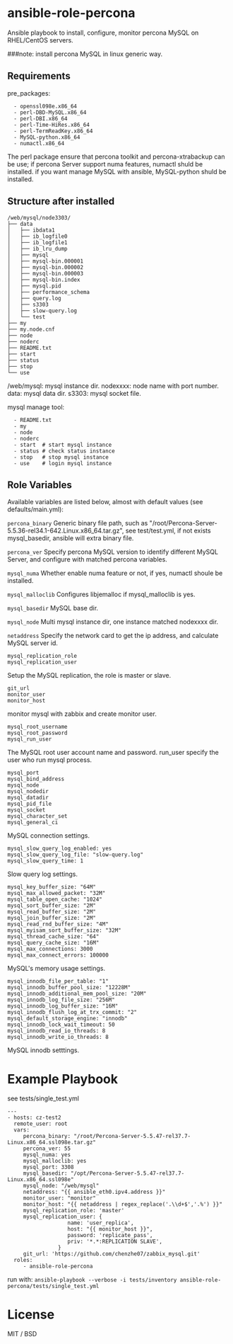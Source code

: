 # ansible-role-percona
Ansible playbook to install, configure, monitor percona MySQL on RHEL/CentOS servers.

###note: install percona MySQL in linux generic way.

## Requirements

pre_packages:
```
  - openssl098e.x86_64
  - perl-DBD-MySQL.x86_64
  - perl-DBI.x86_64
  - perl-Time-HiRes.x86_64
  - perl-TermReadKey.x86_64
  - MySQL-python.x86_64
  - numactl.x86_64
```
The perl package ensure that percona toolkit and percona-xtrabackup can be use;
if percona Server support numa features, numactl shuld be installed. if you 
want manage MySQL with ansible, MySQL-python shuld be installed.

## Structure after installed
```
/web/mysql/node3303/
├── data
│   ├── ibdata1
│   ├── ib_logfile0
│   ├── ib_logfile1
│   ├── ib_lru_dump
│   ├── mysql
│   ├── mysql-bin.000001
│   ├── mysql-bin.000002
│   ├── mysql-bin.000003
│   ├── mysql-bin.index
│   ├── mysql.pid
│   ├── performance_schema
│   ├── query.log
│   ├── s3303
│   ├── slow-query.log
│   └── test
├── my
├── my.node.cnf
├── node
├── noderc
├── README.txt
├── start
├── status
├── stop
└── use
```
/web/mysql: mysql instance dir.
nodexxxx:   node name with port number.
data:       mysql data dir.
s3303:      mysql socket file.

mysql manage tool:
```
  - README.txt
  - my
  - node
  - noderc
  - start  # start mysql instance
  - status # check status instance
  - stop   # stop mysql instance
  - use    # login mysql instance
```

## Role Variables

Available variables are listed below, almost with default values (see defaults/main.yml):

``
percona_binary
``
Generic binary file path, such as "/root/Percona-Server-5.5.36-rel34.1-642.Linux.x86_64.tar.gz", 
see test/test.yml, if not exists mysql_basedir, ansible will extra binary file.

``
percona_ver
``
Specify percona MySQL version to identify different MySQL Server, and configure with matched 
percona variables.

``
mysql_numa
``
Whether enable numa feature or not, if yes, numactl shoule be installed.

``
mysql_malloclib
``
Configures libjemalloc if mysql_malloclib is yes.

``
mysql_basedir
``
MySQL base dir.

``
mysql_node
``
Multi mysql instance dir, one instance matched nodexxxx dir.

``
netaddress
``
Specify the network card to get the ip address, and calculate MySQL server id.

```
mysql_replication_role
mysql_replication_user
```
Setup the MySQL replication, the role is master or slave.

```
git_url
monitor_user
monitor_host
```
monitor mysql with zabbix and create monitor user.

```
mysql_root_username
mysql_root_password
mysql_run_user
```
The MySQL root user account name and password. run_user specify the user who run mysql process.

```
mysql_port
mysql_bind_address
mysql_node
mysql_nodedir
mysql_datadir
mysql_pid_file
mysql_socket
mysql_character_set
mysql_general_ci
```
MySQL connection settings.

```
mysql_slow_query_log_enabled: yes
mysql_slow_query_log_file: "slow-query.log"
mysql_slow_query_time: 1
```
Slow query log settings.

```
mysql_key_buffer_size: "64M"
mysql_max_allowed_packet: "32M"
mysql_table_open_cache: "1024"
mysql_sort_buffer_size: "2M"
mysql_read_buffer_size: "2M"
mysql_join_buffer_size: "2M"
mysql_read_rnd_buffer_size: "4M"
mysql_myisam_sort_buffer_size: "32M"
mysql_thread_cache_size: "64"
mysql_query_cache_size: "16M"
mysql_max_connections: 3000
mysql_max_connect_errors: 100000
```
MySQL's memory usage settings.

```
mysql_innodb_file_per_table: "1"
mysql_innodb_buffer_pool_size: "12228M"
mysql_innodb_additional_mem_pool_size: "20M"
mysql_innodb_log_file_size: "256M"
mysql_innodb_log_buffer_size: "16M"
mysql_innodb_flush_log_at_trx_commit: "2"
mysql_default_storage_engine: "innodb"
mysql_innodb_lock_wait_timeout: 50
mysql_innodb_read_io_threads: 8
mysql_innodb_write_io_threads: 8
```
MySQL innodb setttings.

# Example Playbook

see tests/single_test.yml
```
---
- hosts: cz-test2
  remote_user: root
  vars:
     percona_binary: "/root/Percona-Server-5.5.47-rel37.7-Linux.x86_64.ssl098e.tar.gz"
     percona_ver: 55
     mysql_numa: yes
     mysql_malloclib: yes
     mysql_port: 3308
     mysql_basedir: "/opt/Percona-Server-5.5.47-rel37.7-Linux.x86_64.ssl098e"
     mysql_node: "/web/mysql"
     netaddress: "{{ ansible_eth0.ipv4.address }}"
     monitor_user: "monitor"
     monitor_host: "{{ netaddress | regex_replace('.\\d+$','.%') }}"
     mysql_replication_role: 'master'
     mysql_replication_user: {
                   name: 'user_replica',
                   host: "{{ monitor_host }}",
                   password: 'replicate_pass',
                   priv: '*.*:REPLICATION SLAVE',
                }
     git_url: 'https://github.com/chenzhe07/zabbix_mysql.git'
  roles:
     - ansible-role-percona
```

run with:
`ansible-playbook --verbose -i tests/inventory ansible-role-percona/tests/single_test.yml`

# License

MIT / BSD
